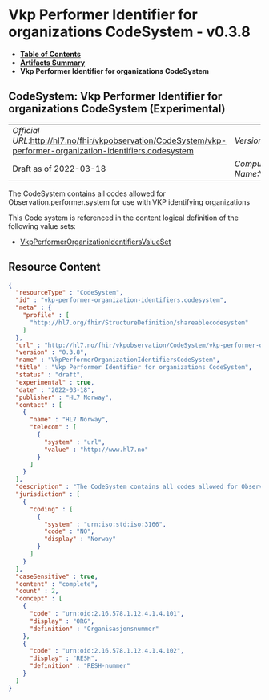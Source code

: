 # Vkp Performer Identifier for organizations CodeSystem - v0.3.8

* [**Table of Contents**](toc.md)
* [**Artifacts Summary**](artifacts.md)
* **Vkp Performer Identifier for organizations CodeSystem**

## CodeSystem: Vkp Performer Identifier for organizations CodeSystem (Experimental) 

| | |
| :--- | :--- |
| *Official URL*:http://hl7.no/fhir/vkpobservation/CodeSystem/vkp-performer-organization-identifiers.codesystem | *Version*:0.3.8 |
| Draft as of 2022-03-18 | *Computable Name*:VkpPerformerOrganizationIdentifiersCodeSystem |

 
The CodeSystem contains all codes allowed for Observation.performer.system for use with VKP identifying organizations 

 This Code system is referenced in the content logical definition of the following value sets: 

* [VkpPerformerOrganizationIdentifiersValueSet](ValueSet-vkp-performer-organization-identifiers.valueset.md)



## Resource Content

```json
{
  "resourceType" : "CodeSystem",
  "id" : "vkp-performer-organization-identifiers.codesystem",
  "meta" : {
    "profile" : [
      "http://hl7.org/fhir/StructureDefinition/shareablecodesystem"
    ]
  },
  "url" : "http://hl7.no/fhir/vkpobservation/CodeSystem/vkp-performer-organization-identifiers.codesystem",
  "version" : "0.3.8",
  "name" : "VkpPerformerOrganizationIdentifiersCodeSystem",
  "title" : "Vkp Performer Identifier for organizations CodeSystem",
  "status" : "draft",
  "experimental" : true,
  "date" : "2022-03-18",
  "publisher" : "HL7 Norway",
  "contact" : [
    {
      "name" : "HL7 Norway",
      "telecom" : [
        {
          "system" : "url",
          "value" : "http://www.hl7.no"
        }
      ]
    }
  ],
  "description" : "The CodeSystem contains all codes allowed for Observation.performer.system for use with VKP identifying organizations",
  "jurisdiction" : [
    {
      "coding" : [
        {
          "system" : "urn:iso:std:iso:3166",
          "code" : "NO",
          "display" : "Norway"
        }
      ]
    }
  ],
  "caseSensitive" : true,
  "content" : "complete",
  "count" : 2,
  "concept" : [
    {
      "code" : "urn:oid:2.16.578.1.12.4.1.4.101",
      "display" : "ORG",
      "definition" : "Organisasjonsnummer"
    },
    {
      "code" : "urn:oid:2.16.578.1.12.4.1.4.102",
      "display" : "RESH",
      "definition" : "RESH-nummer"
    }
  ]
}

```
